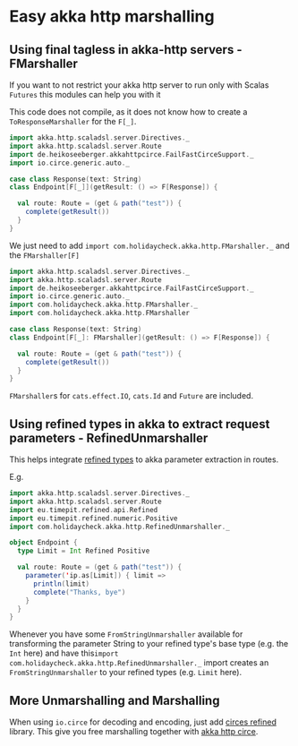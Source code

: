 # Easy akka http marshalling

## Using final tagless in akka-http servers - FMarshaller

If you want to not restrict your akka http server to run only with Scalas `Futures`
this modules can help you with it

This code does not compile, as it does not know how to create a `ToResponseMarshaller` for the
`F[_]`.
```scala
import akka.http.scaladsl.server.Directives._
import akka.http.scaladsl.server.Route
import de.heikoseeberger.akkahttpcirce.FailFastCirceSupport._
import io.circe.generic.auto._

case class Response(text: String)
class Endpoint[F[_]](getResult: () => F[Response]) {

  val route: Route = (get & path("test")) {
    complete(getResult())
  }
}

```

We just need to add `import com.holidaycheck.akka.http.FMarshaller._` and the `FMarshaller[F]`

```scala
import akka.http.scaladsl.server.Directives._
import akka.http.scaladsl.server.Route
import de.heikoseeberger.akkahttpcirce.FailFastCirceSupport._
import io.circe.generic.auto._
import com.holidaycheck.akka.http.FMarshaller._
import com.holidaycheck.akka.http.FMarshaller

case class Response(text: String)
class Endpoint[F[_]: FMarshaller](getResult: () => F[Response]) {

  val route: Route = (get & path("test")) {
    complete(getResult())
  }
}

```

`FMarshaller`s for `cats.effect.IO`, `cats.Id` and `Future` are included.

## Using refined types in akka to extract request parameters - RefinedUnmarshaller

This helps integrate [refined types](https://github.com/fthomas/refined) to akka parameter extraction in routes.

E.g.

```scala
import akka.http.scaladsl.server.Directives._
import akka.http.scaladsl.server.Route
import eu.timepit.refined.api.Refined
import eu.timepit.refined.numeric.Positive
import com.holidaycheck.akka.http.RefinedUnmarshaller._

object Endpoint {
  type Limit = Int Refined Positive

  val route: Route = (get & path("test")) {
    parameter('ip.as[Limit]) { limit =>
      println(limit)
      complete("Thanks, bye")
    }
  }
}
```

Whenever you have some `FromStringUnmarshaller` available for transforming the
parameter String to your refined type's base type (e.g. the `Int` here) and have
this`import com.holidaycheck.akka.http.RefinedUnmarshaller._` import creates an `FromStringUnmarshaller` to your
refined types (e.g. `Limit` here).

## More Unmarshalling and Marshalling

When using `io.circe` for decoding and encoding, just add [circes refined](https://github.com/circe/circe/tree/master/modules/refined) library.
This give you free marshalling together with [akka http circe](https://github.com/hseeberger/akka-http-json/tree/master/akka-http-circe/src).